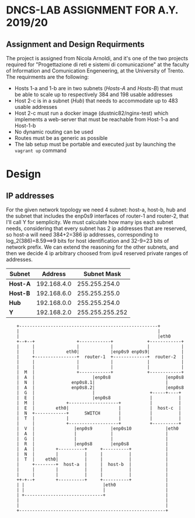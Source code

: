 # DNCS-LAB ASSIGNMENT FOR A.Y. 2019/20
## Assignment and Design Requirments 
The project is assigned from Nicola Arnoldi, and it's one of the two projects required for "Progettazione di reti e sistemi di comunicazione" at the faculty of Information and Comunication Engeneering, at the University of Trento.
The requirments are the following:
- Hosts 1-a and 1-b are in two subnets (*Hosts-A* and *Hosts-B*) that must be able to scale up to respectively 384 and 198 usable addresses
- Host 2-c is in a subnet (*Hub*) that needs to accommodate up to 483 usable addresses
- Host 2-c must run a docker image (dustnic82/nginx-test) which implements a web-server that must be reachable from Host-1-a and Host-1-b
- No dynamic routing can be used
- Routes must be as generic as possible
- The lab setup must be portable and executed just by launching the `vagrant up` command

# Design
## IP addresses
For the given network topology we need 4 subnet: host-a, host-b, hub and the subnet that includes the enp0s9 interfaces of router-1 and router-2, that I'll call Y for semplicity. We must calculate how many ips each subnet needs, considering that every subnet has 2 ip addresses that are reserved, so host-a will need 384+2=386 ip addresses, corresponding to log_2⁡(386)=8.59⟹9 bits for host identification and 32-9=23 bits of network prefix. We can extend the reasoning for the other subnets, and then we decide 4 ip arbitrary choosed from ipv4 reserved private ranges of addresses.

|  Subnet  |  Address  |   Subnet Mask  | 
|----------|-----------|----------------|
|**Host-A**|192.168.4.0|  255.255.254.0 | 
|**Host-B**|192.168.6.0|  255.255.255.0 |
| **Hub**  |192.168.0.0|  255.255.254.0 |
|  **Y**   |192.168.2.0| 255.255.255.252|

        +-----------------------------------------------------+
        |                                                     |
        |                                                     |eth0
        +--+--+                +------------+             +------------+
        |     |                |            |             |            |
        |     |            eth0|            |enp0s9 enp0s9|            |
        |     +----------------+  router-1  +-------------+  router-2  |
        |     |                |            |             |            |
        |     |                |            |             |            |
        |  M  |                +------------+             +------------+
        |  A  |                      |enp0s8                     |enp0s8
        |  N  |              enp0s8.1|                           |
        |  A  |              enp0s8.2|                           |enp0s8
        |  G  |                      |                     +-----+----+
        |  E  |                      |enp0s8               |          |
        |  M  |            +-------------------+           |          |
        |  E  |        eth0|                   |           |  host-c  |
        |  N  +------------+      SWITCH       |           |          |
        |  T  |            |                   |           |          |
        |     |            +-------------------+           +----------+
        |  V  |               |enp0s9       |enp0s10             |eth0
        |  A  |               |             |                    |
        |  G  |               |             |                    |
        |  R  |               |enp0s8       |enp0s8              |
        |  A  |        +----------+     +----------+             |
        |  N  |        |          |     |          |             |
        |  T  |    eth0|          |     |          |             |
        |     +--------+  host-a  |     |  host-b  |             |
        |     |        |          |     |          |             |
        |     |        |          |     |          |             |
        ++-+--+        +----------+     +----------+             |
        | |                              |eth0                   |
        | |                              |                       |
        | +------------------------------+                       |
        |                                                        |
        |                                                        |
        +--------------------------------------------------------+


